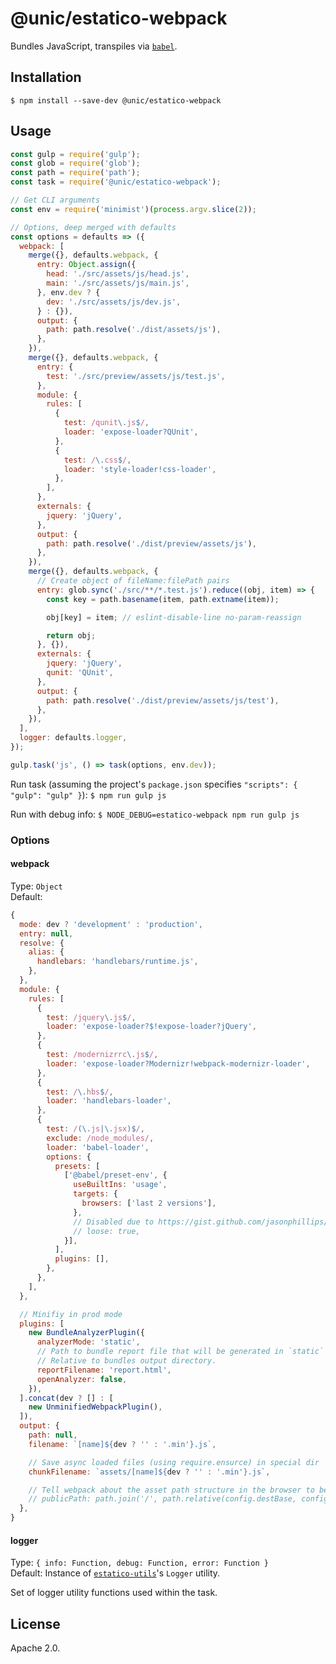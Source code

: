 # @unic/estatico-webpack

Bundles JavaScript, transpiles via [`babel`](https://www.npmjs.com/package/babel).

## Installation

```
$ npm install --save-dev @unic/estatico-webpack
```

## Usage

```js
const gulp = require('gulp');
const glob = require('glob');
const path = require('path');
const task = require('@unic/estatico-webpack');

// Get CLI arguments
const env = require('minimist')(process.argv.slice(2));

// Options, deep merged with defaults
const options = defaults => ({
  webpack: [
    merge({}, defaults.webpack, {
      entry: Object.assign({
        head: './src/assets/js/head.js',
        main: './src/assets/js/main.js',
      }, env.dev ? {
        dev: './src/assets/js/dev.js',
      } : {}),
      output: {
        path: path.resolve('./dist/assets/js'),
      },
    }),
    merge({}, defaults.webpack, {
      entry: {
        test: './src/preview/assets/js/test.js',
      },
      module: {
        rules: [
          {
            test: /qunit\.js$/,
            loader: 'expose-loader?QUnit',
          },
          {
            test: /\.css$/,
            loader: 'style-loader!css-loader',
          },
        ],
      },
      externals: {
        jquery: 'jQuery',
      },
      output: {
        path: path.resolve('./dist/preview/assets/js'),
      },
    }),
    merge({}, defaults.webpack, {
      // Create object of fileName:filePath pairs
      entry: glob.sync('./src/**/*.test.js').reduce((obj, item) => {
        const key = path.basename(item, path.extname(item));

        obj[key] = item; // eslint-disable-line no-param-reassign

        return obj;
      }, {}),
      externals: {
        jquery: 'jQuery',
        qunit: 'QUnit',
      },
      output: {
        path: path.resolve('./dist/preview/assets/js/test'),
      },
    }),
  ],
  logger: defaults.logger,
});

gulp.task('js', () => task(options, env.dev));
```

Run task (assuming the project's `package.json` specifies `"scripts": { "gulp": "gulp" }`):
`$ npm run gulp js`

Run with debug info:
`$ NODE_DEBUG=estatico-webpack npm run gulp js`

### Options

#### webpack

Type: `Object`<br>
Default:
```js
{
  mode: dev ? 'development' : 'production',
  entry: null,
  resolve: {
    alias: {
      handlebars: 'handlebars/runtime.js',
    },
  },
  module: {
    rules: [
      {
        test: /jquery\.js$/,
        loader: 'expose-loader?$!expose-loader?jQuery',
      },
      {
        test: /modernizrrc\.js$/,
        loader: 'expose-loader?Modernizr!webpack-modernizr-loader',
      },
      {
        test: /\.hbs$/,
        loader: 'handlebars-loader',
      },
      {
        test: /(\.js|\.jsx)$/,
        exclude: /node_modules/,
        loader: 'babel-loader',
        options: {
          presets: [
            ['@babel/preset-env', {
              useBuiltIns: 'usage',
              targets: {
                browsers: ['last 2 versions'],
              },
              // Disabled due to https://gist.github.com/jasonphillips/57c1f8f9dbcd8b489dafcafde4fcdba6
              // loose: true,
            }],
          ],
          plugins: [],
        },
      },
    ],
  },

  // Minifiy in prod mode
  plugins: [
    new BundleAnalyzerPlugin({
      analyzerMode: 'static',
      // Path to bundle report file that will be generated in `static` mode.
      // Relative to bundles output directory.
      reportFilename: 'report.html',
      openAnalyzer: false,
    }),
  ].concat(dev ? [] : [
    new UnminifiedWebpackPlugin(),
  ]),
  output: {
    path: null,
    filename: `[name]${dev ? '' : '.min'}.js`,

    // Save async loaded files (using require.ensurce) in special dir
    chunkFilename: `assets/[name]${dev ? '' : '.min'}.js`,

    // Tell webpack about the asset path structure in the browser to be able to load async files
    // publicPath: path.join('/', path.relative(config.destBase, config.dest), '/'),
  },
}
```

#### logger

Type: `{ info: Function, debug: Function, error: Function }`<br>
Default: Instance of [`estatico-utils`](../estatico-utils)'s `Logger` utility.

Set of logger utility functions used within the task.

## License

Apache 2.0.
